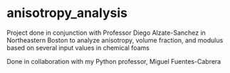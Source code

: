 # anisotropy_analysis
Project done in conjunction with Professor Diego Alzate-Sanchez in Northeastern Boston to analyze anisotropy, volume fraction, and modulus based on several input values in chemical foams  

Done in collaboration with my Python professor, Miguel Fuentes-Cabrera
